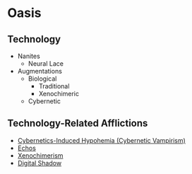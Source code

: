 # Oasis

## Technology

* Nanites
  * Neural Lace
* Augmentations
  * Biological
    * Traditional
    * Xenochimeric
  * Cybernetic

## Technology-Related Afflictions

* [Cybernetics-Induced Hypohemia (Cybernetic Vampirism)](afflictions/cih)
* [Echos](afflictions/echos)
* [Xenochimerism](afflictions/xenochimerism)
* [Digital Shadow](afflictions/digitalshadow)


